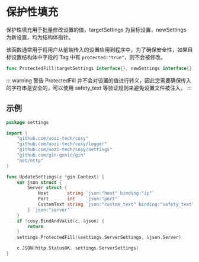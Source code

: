 # 保护性填充
保护性填充用于批量修改设置的值，targetSettings 为目标设置，newSettings 为新设置，均为结构体指针。

该函数通常用于将用户从前端传入的设置应用到程序中，为了确保安全性，如果目标设置结构体中字段的 Tag 中有 `protected:"true"`，则不会被修改。

```go
func ProtectedFill(targetSettings interface{}, newSettings interface{})
```

::: warning 警告
ProtectedFill 并不会对设置的值进行转义，因此您需要确保传入的字符串是安全的，可以使用 safety_text 等验证规则来避免设置文件被注入。
:::


## 示例

```go
package settings

import (
    "github.com/uozi-tech/cosy"
    "github.com/uozi-tech/cosy/logger"
    "github.com/uozi-tech/cosy/settings"
    "github.com/gin-gonic/gin"
    "net/http"
)

func UpdateSettings(c *gin.Context) {
    var json struct {
        Server struct {
            Host       string `json:"host" binding:"ip"`
            Port       int    `json:"port"`
            CustomText string `json:"custom_text" binding:"safety_text"`
        } `json:"server"`
    }
    if !cosy.BindAndValid(c, &json) {
        return
    }
    settings.ProtectedFill(&settings.ServerSettings, &json.Server)

    c.JSON(http.StatusOK, settings.ServerSettings)
}
```
